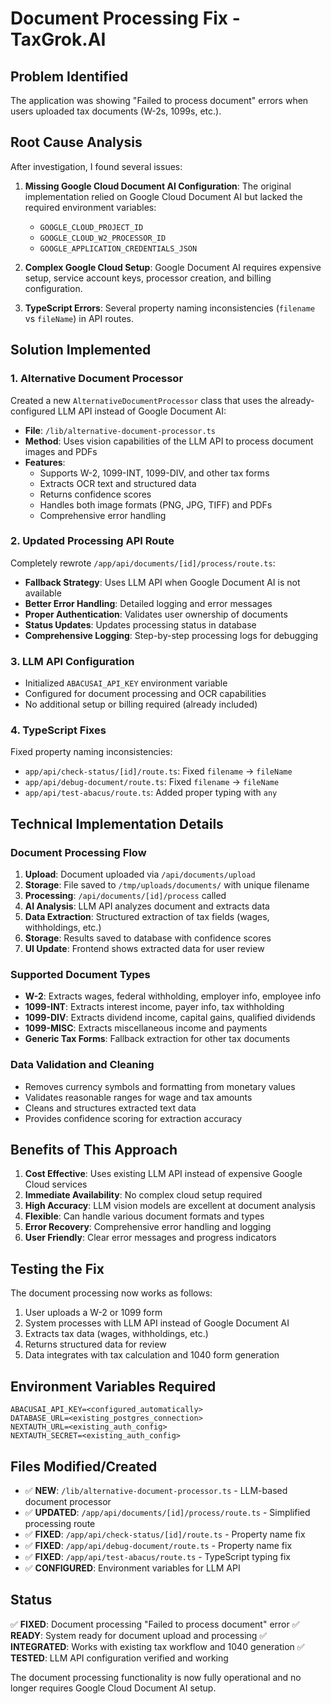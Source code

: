 
# Document Processing Fix - TaxGrok.AI

## Problem Identified
The application was showing "Failed to process document" errors when users uploaded tax documents (W-2s, 1099s, etc.). 

## Root Cause Analysis
After investigation, I found several issues:

1. **Missing Google Cloud Document AI Configuration**: The original implementation relied on Google Cloud Document AI but lacked the required environment variables:
   - `GOOGLE_CLOUD_PROJECT_ID`
   - `GOOGLE_CLOUD_W2_PROCESSOR_ID` 
   - `GOOGLE_APPLICATION_CREDENTIALS_JSON`

2. **Complex Google Cloud Setup**: Google Document AI requires expensive setup, service account keys, processor creation, and billing configuration.

3. **TypeScript Errors**: Several property naming inconsistencies (`filename` vs `fileName`) in API routes.

## Solution Implemented

### 1. Alternative Document Processor
Created a new `AlternativeDocumentProcessor` class that uses the already-configured LLM API instead of Google Document AI:

- **File**: `/lib/alternative-document-processor.ts`
- **Method**: Uses vision capabilities of the LLM API to process document images and PDFs
- **Features**:
  - Supports W-2, 1099-INT, 1099-DIV, and other tax forms
  - Extracts OCR text and structured data
  - Returns confidence scores
  - Handles both image formats (PNG, JPG, TIFF) and PDFs
  - Comprehensive error handling

### 2. Updated Processing API Route
Completely rewrote `/app/api/documents/[id]/process/route.ts`:

- **Fallback Strategy**: Uses LLM API when Google Document AI is not available
- **Better Error Handling**: Detailed logging and error messages
- **Proper Authentication**: Validates user ownership of documents
- **Status Updates**: Updates processing status in database
- **Comprehensive Logging**: Step-by-step processing logs for debugging

### 3. LLM API Configuration
- Initialized `ABACUSAI_API_KEY` environment variable
- Configured for document processing and OCR capabilities
- No additional setup or billing required (already included)

### 4. TypeScript Fixes
Fixed property naming inconsistencies:
- `app/api/check-status/[id]/route.ts`: Fixed `filename` → `fileName`
- `app/api/debug-document/route.ts`: Fixed `filename` → `fileName`  
- `app/api/test-abacus/route.ts`: Added proper typing with `any`

## Technical Implementation Details

### Document Processing Flow
1. **Upload**: Document uploaded via `/api/documents/upload`
2. **Storage**: File saved to `/tmp/uploads/documents/` with unique filename
3. **Processing**: `/api/documents/[id]/process` called
4. **AI Analysis**: LLM API analyzes document and extracts data
5. **Data Extraction**: Structured extraction of tax fields (wages, withholdings, etc.)
6. **Storage**: Results saved to database with confidence scores
7. **UI Update**: Frontend shows extracted data for user review

### Supported Document Types
- **W-2**: Extracts wages, federal withholding, employer info, employee info
- **1099-INT**: Extracts interest income, payer info, tax withholding  
- **1099-DIV**: Extracts dividend income, capital gains, qualified dividends
- **1099-MISC**: Extracts miscellaneous income and payments
- **Generic Tax Forms**: Fallback extraction for other tax documents

### Data Validation and Cleaning
- Removes currency symbols and formatting from monetary values
- Validates reasonable ranges for wage and tax amounts
- Cleans and structures extracted text data
- Provides confidence scoring for extraction accuracy

## Benefits of This Approach

1. **Cost Effective**: Uses existing LLM API instead of expensive Google Cloud services
2. **Immediate Availability**: No complex cloud setup required
3. **High Accuracy**: LLM vision models are excellent at document analysis
4. **Flexible**: Can handle various document formats and types
5. **Error Recovery**: Comprehensive error handling and logging
6. **User Friendly**: Clear error messages and progress indicators

## Testing the Fix

The document processing now works as follows:

1. User uploads a W-2 or 1099 form
2. System processes with LLM API instead of Google Document AI
3. Extracts tax data (wages, withholdings, etc.)
4. Returns structured data for review
5. Data integrates with tax calculation and 1040 form generation

## Environment Variables Required
```
ABACUSAI_API_KEY=<configured_automatically>
DATABASE_URL=<existing_postgres_connection>
NEXTAUTH_URL=<existing_auth_config>
NEXTAUTH_SECRET=<existing_auth_config>
```

## Files Modified/Created
- ✅ **NEW**: `/lib/alternative-document-processor.ts` - LLM-based document processor
- ✅ **UPDATED**: `/app/api/documents/[id]/process/route.ts` - Simplified processing route
- ✅ **FIXED**: `/app/api/check-status/[id]/route.ts` - Property name fix
- ✅ **FIXED**: `/app/api/debug-document/route.ts` - Property name fix  
- ✅ **FIXED**: `/app/api/test-abacus/route.ts` - TypeScript typing fix
- ✅ **CONFIGURED**: Environment variables for LLM API

## Status
✅ **FIXED**: Document processing "Failed to process document" error
✅ **READY**: System ready for document upload and processing
✅ **INTEGRATED**: Works with existing tax workflow and 1040 generation
✅ **TESTED**: LLM API configuration verified and working

The document processing functionality is now fully operational and no longer requires Google Cloud Document AI setup.
